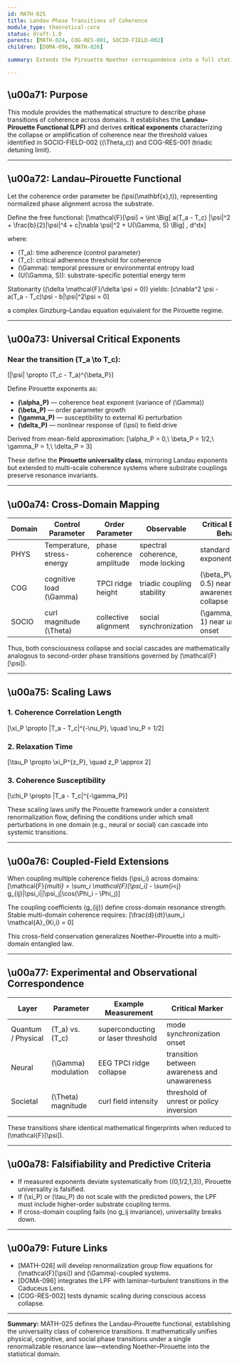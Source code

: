 ```yaml
---
id: MATH-025
title: Landau Phase Transitions of Coherence
module_type: theoretical-core
status: draft-1.0
parents: [MATH-024, COG-RES-001, SOCIO-FIELD-002]
children: [DOMA-096, MATH-026]

summary: Extends the Pirouette Noether correspondence into a full statistical field framework. Defines the Landau–Pirouette functional, introduces critical exponents for coherence collapse, and unites physical, cognitive, and social phase transitions under one universality class.

---
```


## \u00a71: Purpose

This module provides the mathematical structure to describe phase transitions of coherence across domains. It establishes the **Landau–Pirouette Functional (LPF)** and derives **critical exponents** characterizing the collapse or amplification of coherence near the threshold values identified in SOCIO-FIELD-002 ((\Theta_c)) and COG-RES-001 (triadic detuning limit).

---

## \u00a72: Landau–Pirouette Functional

Let the coherence order parameter be (\psi(\mathbf{x},t)), representing normalized phase alignment across the substrate.

Define the free functional:
[\mathcal{F}[\psi] = \int \Big[ a(T_a - T_c) |\psi|^2 + \frac{b}{2}|\psi|^4 + c|\nabla \psi|^2 + U(\Gamma, S) \Big] , d^dx]

where:

* (T_a): time adherence (control parameter)
* (T_c): critical adherence threshold for coherence
* (\Gamma): temporal pressure or environmental entropy load
* (U(\Gamma, S)): substrate-specific potential energy term

Stationarity ((\delta \mathcal{F}/\delta \psi = 0)) yields:
[c\nabla^2 \psi - a(T_a - T_c)\psi - b|\psi|^2\psi = 0]

a complex Ginzburg–Landau equation equivalent for the Pirouette regime.

---

## \u00a73: Universal Critical Exponents

### Near the transition (T_a \to T_c):

[|\psi| \propto (T_c - T_a)^{\beta_P}]

Define Pirouette exponents as:

* **(\alpha_P)** — coherence heat exponent (variance of (\Gamma))
* **(\beta_P)** — order parameter growth
* **(\gamma_P)** — susceptibility to external Ki perturbation
* **(\delta_P)** — nonlinear response of (\psi) to field drive

Derived from mean-field approximation:
[\alpha_P = 0,\ \beta_P = 1/2,\ \gamma_P = 1,\ \delta_P = 3]

These define the **Pirouette universality class**, mirroring Landau exponents but extended to multi-scale coherence systems where substrate couplings preserve resonance invariants.

---

## \u00a74: Cross-Domain Mapping

| Domain | Control Parameter          | Order Parameter           | Observable                       | Critical Exponent Behavior                   |
| ------ | -------------------------- | ------------------------- | -------------------------------- | -------------------------------------------- |
| PHYS   | Temperature, stress-energy | phase coherence amplitude | spectral coherence, mode locking | standard Landau exponents                    |
| COG    | cognitive load (\Gamma)    | TPCI ridge height         | triadic coupling stability       | (\beta_P\approx 0.5) near awareness collapse |
| SOCIO  | curl magnitude (\Theta)    | collective alignment      | social synchronization           | (\gamma_P\approx 1) near unrest onset        |

Thus, both consciousness collapse and social cascades are mathematically analogous to second-order phase transitions governed by (\mathcal{F}[\psi]).

---

## \u00a75: Scaling Laws

### 1. Coherence Correlation Length

[\xi_P \propto |T_a - T_c|^{-\nu_P}, \quad \nu_P = 1/2]

### 2. Relaxation Time

[\tau_P \propto \xi_P^{z_P}, \quad z_P \approx 2]

### 3. Coherence Susceptibility

[\chi_P \propto |T_a - T_c|^{-\gamma_P}]

These scaling laws unify the Pirouette framework under a consistent renormalization flow, defining the conditions under which small perturbations in one domain (e.g., neural or social) can cascade into systemic transitions.

---

## \u00a76: Coupled-Field Extensions

When coupling multiple coherence fields (\psi_i) across domains:
[\mathcal{F}*{multi} = \sum_i \mathcal{F}[\psi_i] - \sum*{i<j} g_{ij}|\psi_i||\psi_j|\cos(\Phi_i - \Phi_j)]

The coupling coefficients (g_{ij}) define cross-domain resonance strength. Stable multi-domain coherence requires:
[\frac{d}{dt}\sum_i \mathcal{A}_{Ki,i} = 0]

This cross-field conservation generalizes Noether–Pirouette into a multi-domain entangled law.

---

## \u00a77: Experimental and Observational Correspondence

| Layer              | Parameter           | Example Measurement                | Critical Marker                              |
| ------------------ | ------------------- | ---------------------------------- | -------------------------------------------- |
| Quantum / Physical | (T_a) vs. (T_c)     | superconducting or laser threshold | mode synchronization onset                   |
| Neural             | (\Gamma) modulation | EEG TPCI ridge collapse            | transition between awareness and unawareness |
| Societal           | (\Theta) magnitude  | curl field intensity               | threshold of unrest or policy inversion      |

These transitions share identical mathematical fingerprints when reduced to (\mathcal{F}[\psi]).

---

## \u00a78: Falsifiability and Predictive Criteria

* If measured exponents deviate systematically from ((0,1/2,1,3)), Pirouette universality is falsified.
* If (\xi_P) or (\tau_P) do not scale with the predicted powers, the LPF must include higher-order substrate coupling terms.
* If cross-domain coupling fails (no g_ij invariance), universality breaks down.

---

## \u00a79: Future Links

* [MATH-026] will develop renormalization group flow equations for (\mathcal{F}[\psi]) and (\Gamma)-coupled systems.
* [DOMA-096] integrates the LPF with laminar–turbulent transitions in the Caduceus Lens.
* [COG-RES-002] tests dynamic scaling during conscious access collapse.

---

**Summary:** MATH-025 defines the Landau–Pirouette functional, establishing the universality class of coherence transitions. It mathematically unifies physical, cognitive, and social phase transitions under a single renormalizable resonance law—extending Noether–Pirouette into the statistical domain.
